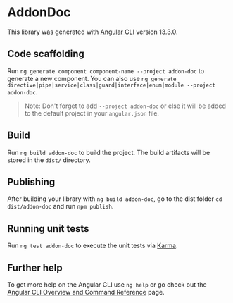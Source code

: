 # AddonDoc

This library was generated with [Angular CLI](https://github.com/angular/angular-cli) version 13.3.0.

## Code scaffolding

Run `ng generate component component-name --project addon-doc` to generate a new component. You can also use `ng generate directive|pipe|service|class|guard|interface|enum|module --project addon-doc`.
> Note: Don't forget to add `--project addon-doc` or else it will be added to the default project in your `angular.json` file. 

## Build

Run `ng build addon-doc` to build the project. The build artifacts will be stored in the `dist/` directory.

## Publishing

After building your library with `ng build addon-doc`, go to the dist folder `cd dist/addon-doc` and run `npm publish`.

## Running unit tests

Run `ng test addon-doc` to execute the unit tests via [Karma](https://karma-runner.github.io).

## Further help

To get more help on the Angular CLI use `ng help` or go check out the [Angular CLI Overview and Command Reference](https://angular.io/cli) page.
